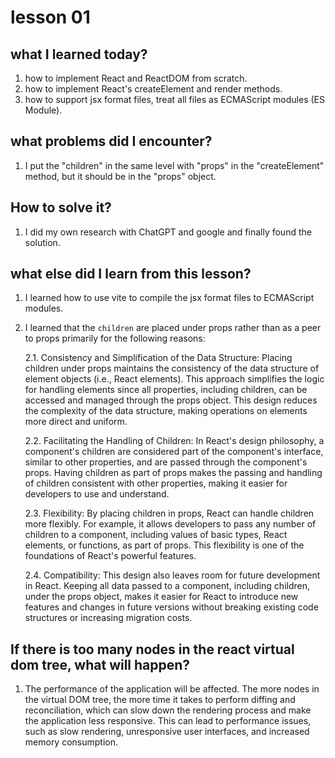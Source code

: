 # lesson 01

## what I learned today?

1. how to implement React and ReactDOM from scratch.
2. how to implement React's createElement and render methods.
3. how to support jsx format files, treat all files as ECMAScript modules (ES Module).

## what problems did I encounter?

1. I put the "children" in the same level with "props" in the "createElement" method, but it should be in the "props" object.

## How to solve it?

1. I did my own research with ChatGPT and google and finally found the solution.

## what else did I learn from this lesson?

1. I learned how to use vite to compile the jsx format files to ECMAScript modules.
2. I learned that the `children` are placed under props rather than as a peer to props primarily for the following reasons:

   2.1. Consistency and Simplification of the Data Structure: Placing children under props maintains the consistency of the data structure of element objects (i.e., React elements). This approach simplifies the logic for handling elements since all properties, including children, can be accessed and managed through the props object. This design reduces the complexity of the data structure, making operations on elements more direct and uniform.

   2.2. Facilitating the Handling of Children: In React's design philosophy, a component's children are considered part of the component's interface, similar to other properties, and are passed through the component's props. Having children as part of props makes the passing and handling of children consistent with other properties, making it easier for developers to use and understand.

   2.3. Flexibility: By placing children in props, React can handle children more flexibly. For example, it allows developers to pass any number of children to a component, including values of basic types, React elements, or functions, as part of props. This flexibility is one of the foundations of React's powerful features.

   2.4. Compatibility: This design also leaves room for future development in React. Keeping all data passed to a component, including children, under the props object, makes it easier for React to introduce new features and changes in future versions without breaking existing code structures or increasing migration costs.

## If there is too many nodes in the react virtual dom tree, what will happen?

1. The performance of the application will be affected. The more nodes in the virtual DOM tree, the more time it takes to perform diffing and reconciliation, which can slow down the rendering process and make the application less responsive. This can lead to performance issues, such as slow rendering, unresponsive user interfaces, and increased memory consumption.
